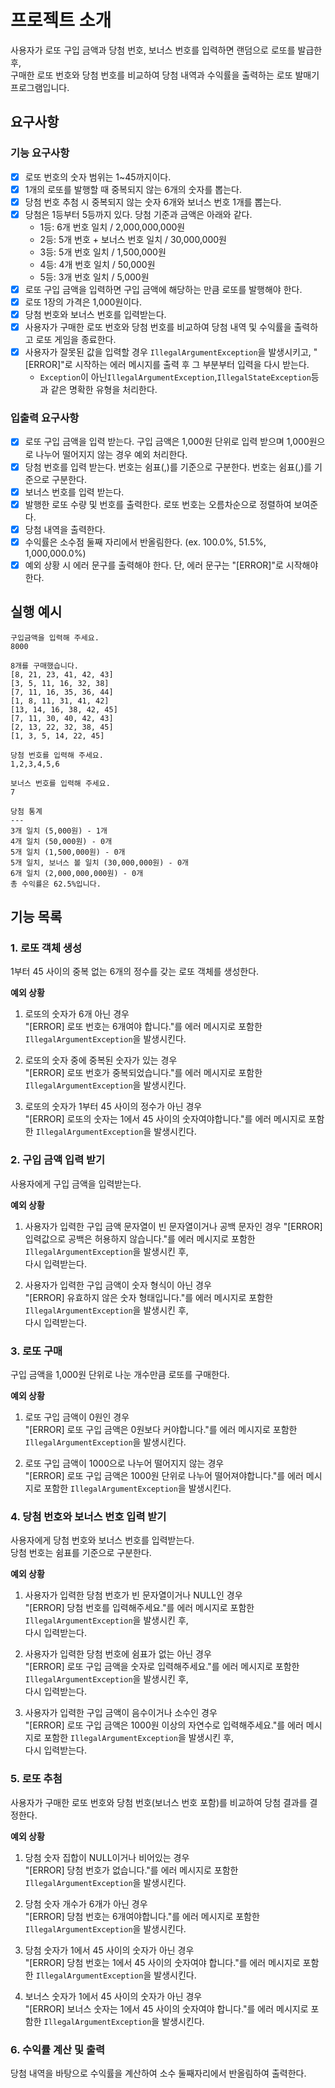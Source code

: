 # 프로젝트 소개

사용자가 로또 구입 금액과 당첨 번호, 보너스 번호를 입력하면 랜덤으로 로또를 발급한 후,  
구매한 로또 번호와 당첨 번호를 비교하여 당첨 내역과 수익률을 출력하는 로또 발매기 프로그램입니다.

## 요구사항

### 기능 요구사항

- [x]  로또 번호의 숫자 범위는 1~45까지이다.
- [x]  1개의 로또를 발행할 때 중복되지 않는 6개의 숫자를 뽑는다.
- [x]  당첨 번호 추첨 시 중복되지 않는 숫자 6개와 보너스 번호 1개를 뽑는다.
- [x]  당첨은 1등부터 5등까지 있다. 당첨 기준과 금액은 아래와 같다.
    - 1등: 6개 번호 일치 / 2,000,000,000원
    - 2등: 5개 번호 + 보너스 번호 일치 / 30,000,000원
    - 3등: 5개 번호 일치 / 1,500,000원
    - 4등: 4개 번호 일치 / 50,000원
    - 5등: 3개 번호 일치 / 5,000원
- [x]  로또 구입 금액을 입력하면 구입 금액에 해당하는 만큼 로또를 발행해야 한다.
- [x]  로또 1장의 가격은 1,000원이다.
- [x]  당첨 번호와 보너스 번호를 입력받는다.
- [x]  사용자가 구매한 로또 번호와 당첨 번호를 비교하여 당첨 내역 및 수익률을 출력하고 로또 게임을 종료한다.
- [x]  사용자가 잘못된 값을 입력할 경우 `IllegalArgumentException`을 발생시키고, "[ERROR]"로 시작하는 에러 메시지를 출력 후 그 부분부터 입력을 다시 받는다.
    - `Exception`이 아닌`IllegalArgumentException`,`IllegalStateException`등과 같은 명확한 유형을 처리한다.

### 입출력 요구사항

- [x] 로또 구입 금액을 입력 받는다. 구입 금액은 1,000원 단위로 입력 받으며 1,000원으로 나누어 떨어지지 않는 경우 예외 처리한다.
- [x] 당첨 번호를 입력 받는다. 번호는 쉼표(,)를 기준으로 구분한다. 번호는 쉼표(,)를 기준으로 구분한다.
- [x] 보너스 번호를 입력 받는다.
- [x] 발행한 로또 수량 및 번호를 출력한다. 로또 번호는 오름차순으로 정렬하여 보여준다.
- [x] 당첨 내역을 출력한다.
- [x] 수익률은 소수점 둘째 자리에서 반올림한다. (ex. 100.0%, 51.5%, 1,000,000.0%)
- [x] 예외 상황 시 에러 문구를 출력해야 한다. 단, 에러 문구는 "[ERROR]"로 시작해야 한다.

## 실행 예시

```text
구입금액을 입력해 주세요.
8000

8개를 구매했습니다.
[8, 21, 23, 41, 42, 43] 
[3, 5, 11, 16, 32, 38] 
[7, 11, 16, 35, 36, 44] 
[1, 8, 11, 31, 41, 42] 
[13, 14, 16, 38, 42, 45] 
[7, 11, 30, 40, 42, 43] 
[2, 13, 22, 32, 38, 45] 
[1, 3, 5, 14, 22, 45]

당첨 번호를 입력해 주세요.
1,2,3,4,5,6

보너스 번호를 입력해 주세요.
7

당첨 통계
---
3개 일치 (5,000원) - 1개
4개 일치 (50,000원) - 0개
5개 일치 (1,500,000원) - 0개
5개 일치, 보너스 볼 일치 (30,000,000원) - 0개
6개 일치 (2,000,000,000원) - 0개
총 수익률은 62.5%입니다.
```

## 기능 목록

### 1. 로또 객체 생성

1부터 45 사이의 중복 없는 6개의 정수를 갖는 로또 객체를 생성한다.

**예외 상황**

1. 로또의 숫자가 6개 아닌 경우  
   \"[ERROR] 로또 번호는 6개여야 합니다.\"를 에러 메시지로 포함한`IllegalArgumentException`을 발생시킨다.


2. 로또의 숫자 중에 중복된 숫자가 있는 경우  
   \"[ERROR] 로또 번호가 중복되었습니다.\"를 에러 메시지로 포함한`IllegalArgumentException`을 발생시킨다.


3. 로또의 숫자가 1부터 45 사이의 정수가 아닌 경우  
   \"[ERROR] 로또의 숫자는 1에서 45 사이의 숫자여야합니다.\"를 에러 메시지로 포함한 `IllegalArgumentException`을 발생시킨다.

### 2. 구입 금액 입력 받기

사용자에게 구입 금액을 입력받는다.

**예외 상황**

1. 사용자가 입력한 구입 금액 문자열이 빈 문자열이거나 공백 문자인 경우
   \"[ERROR] 입력값으로 공백은 허용하지 않습니다.\"를 에러 메시지로 포함한 `IllegalArgumentException`을 발생시킨 후,  
   다시 입력받는다.


2. 사용자가 입력한 구입 금액이 숫자 형식이 아닌 경우  
   \"[ERROR] 유효하지 않은 숫자 형태입니다.\"를 에러 메시지로 포함한 `IllegalArgumentException`을 발생시킨 후,  
   다시 입력받는다.

### 3. 로또 구매

구입 금액을 1,000원 단위로 나눈 개수만큼 로또를 구매한다.

**예외 상황**

1. 로또 구입 금액이 0원인 경우  
   \"[ERROR] 로또 구입 금액은 0원보다 커야합니다.\"를 에러 메시지로 포함한 `IllegalArgumentException`을 발생시킨다.


2. 로또 구입 금액이 1000으로 나누어 떨어지지 않는 경우  
   \"[ERROR] 로또 구입 금액은 1000원 단위로 나누어 떨어져야합니다.\"를 에러 메시지로 포함한 `IllegalArgumentException`을 발생시킨다.

### 4. 당첨 번호와 보너스 번호 입력 받기

사용자에게 당첨 번호와 보너스 번호를 입력받는다.  
당첨 번호는 쉼표를 기준으로 구분한다.

**예외 상황**

1. 사용자가 입력한 당첨 번호가 빈 문자열이거나 NULL인 경우  
   \"[ERROR] 당첨 번호를 입력해주세요.\"를 에러 메시지로 포함한 `IllegalArgumentException`을 발생시킨 후,  
   다시 입력받는다.


2. 사용자가 입력한 당첨 번호에 쉼표가 없는 아닌 경우  
   \"[ERROR] 로또 구입 금액을 숫자로 입력해주세요.\"를 에러 메시지로 포함한 `IllegalArgumentException`을 발생시킨 후,  
   다시 입력받는다.


3. 사용자가 입력한 구입 금액이 음수이거나 소수인 경우  
   \"[ERROR] 로또 구입 금액은 1000원 이상의 자연수로 입력해주세요.\"를 에러 메시지로 포함한 `IllegalArgumentException`을 발생시킨 후,  
   다시 입력받는다.

### 5. 로또 추첨

사용자가 구매한 로또 번호와 당첨 번호(보너스 번호 포함)를 비교하여 당첨 결과를 결정한다.

**예외 상황**

1. 당첨 숫자 집합이 NULL이거나 비어있는 경우  
   \"[ERROR] 당첨 번호가 없습니다.\"를 에러 메시지로 포함한 `IllegalArgumentException`을 발생시킨다.


2. 당첨 숫자 개수가 6개가 아닌 경우  
   \"[ERROR] 당첨 번호는 6개여야합니다.\"를 에러 메시지로 포함한 `IllegalArgumentException`을 발생시킨다.


3. 당첨 숫자가 1에서 45 사이의 숫자가 아닌 경우  
   \"[ERROR] 당첨 번호는 1에서 45 사이의 숫자여야 합니다.\"를 에러 메시지로 포함한 `IllegalArgumentException`을 발생시킨다.


4. 보너스 숫자가 1에서 45 사이의 숫자가 아닌 경우  
   \"[ERROR] 보너스 숫자는 1에서 45 사이의 숫자여야 합니다.\"를 에러 메시지로 포함한 `IllegalArgumentException`을 발생시킨다.

### 6. 수익률 계산 및 출력

당첨 내역을 바탕으로 수익률을 계산하여 소수 둘째자리에서 반올림하여 출력한다.